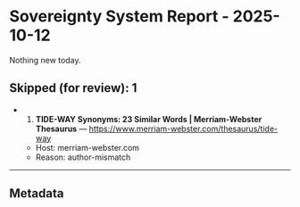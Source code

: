 # Sovereignty System Report - 2025-10-12

Nothing new today.

## Skipped (for review): 1

- 1. **TIDE-WAY Synonyms: 23 Similar Words | Merriam-Webster Thesaurus** — https://www.merriam-webster.com/thesaurus/tide-way
  - Host: merriam-webster.com
  - Reason: author-mismatch

---

## Metadata
